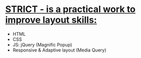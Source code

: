<h1><a href="https://anastasiyapozyomina.github.io/Strict/">STRICT - 
 is a practical work to improve layout skills:</a></h1>

<ul>
<li>HTML</li>
<li>CSS </li>
<li>JS: jQuery (Magnific Popup)</li>
<li>Responsive & Adaptive layout (Media Query)</li>

</ul>




